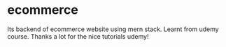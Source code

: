 # ecommerce
Its backend of ecommerce website using mern stack.
Learnt from udemy course. Thanks a lot for the nice tutorials udemy!

